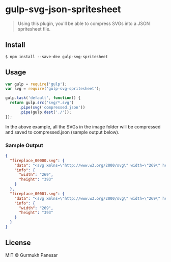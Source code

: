 # gulp-svg-json-spritesheet

> Using this plugin, you'll be able to compress SVGs into a JSON spritesheet file.


## Install

```
$ npm install --save-dev gulp-svg-spritesheet
```


## Usage

```js
var gulp = require('gulp');
var svg = require('gulp-svg-spritesheet');

gulp.task('default', function() {
  return gulp.src('svg/*.svg')
      .pipe(svg('compressed.json'))
      .pipe(gulp.dest('./'));
});
```

In the above example, all the SVGs in the image folder will be compressed and saved to compressed.json (sample output below).

### Sample Output

```json
{
  "fireplace_00000.svg": {
    "data": "<svg xmlns=\"http://www.w3.org/2000/svg\" width=\"269\" height=\"393\" viewBox=\"0 0 269 393\">...</g></svg>",
    "info": {
      "width": "269",
      "height": "393"
    }
  },
  "fireplace_00001.svg": {
    "data": "<svg xmlns=\"http://www.w3.org/2000/svg\" width=\"269\" height=\"393\" viewBox=\"0 0 269 393\">...</g></svg>",
    "info": {
      "width": "269",
      "height": "393"
    }
  }
}
```


## License

MIT © Gurmukh Panesar
